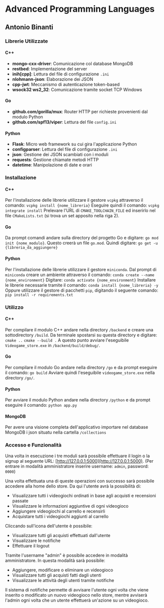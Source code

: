 # Advanced Programming Languages

## Antonio Binanti

### Librerie Utilizzate

#### C++
- **mongo-cxx-driver**: Comunicazione col database MongoDB
- **restbed**: Implementazione del server
- **inih[cpp]**: Lettura del file di configurazione `.ini`
- **nlohmann-json**: Elaborazione dei JSON
- **cpp-jwt**: Meccanismo di autenticazione token-based
- **wsock32 ws2_32**: Comunicazione tramite socket TCP Windows

#### Go
- **github.com/gorilla/mux**: Router HTTP per richieste provenienti dal modulo Python
- **github.com/spf13/viper**: Lettura del file `config.ini`

#### Python
- **Flask**: Micro web framework su cui gira l'applicazione Python
- **configparser**: Lettura del file di configurazione `.ini`
- **json**: Gestione dei JSON scambiati con i moduli
- **requests**: Gestione chiamate metodi HTTP
- **datetime**: Manipolazione di date e orari

### Installazione

#### C++
Per l'installazione delle librerie utilizzare il gestore `vcpkg` attraverso il comando: `vcpkg install {nome_libreria}`
Eseguire quindi il comando: `vcpkg integrate install`
Prelevare l'URL di `CMAKE_TOOLCHAIN_FILE` ed inserirlo nel file `CMakeLists.txt` (si trova un set apposito nella riga 2).

#### Go
Da prompt comandi andare sulla directory del progetto Go e digitare: `go mod init {nome_modulo}`.
Questo creerà un file `go.mod`. Quindi digitare: `go get -u {libreria_da_aggiungere}`

#### Python
Per l'installazione delle librerie utilizzare il gestore `miniconda`. Dal prompt di `miniconda` creare un ambiente attraverso il comando: `conda create --name {nome_environment}`
Digitare: `conda activate {nome_environment}`
Installare le librerie necessarie tramite il comando: `conda install {nome_libreria} -y`
Oppure utilizzare il gestore di pacchetti `pip`, digitando il seguente comando: `pip install -r requirements.txt`

### Utilizzo

#### C++
Per compilare il modulo C++ andare nella directory `/backend` e creare una sottodirectory `/build`. Da terminale spostarsi su questa directory e digitare:
`cmake ..`
`cmake --build .`
A questo punto avviare l'eseguibile `Videogame_store.exe` in `/backend/build/debug/`.

#### Go
Per compilare il modulo Go andare nella directory `/go` e da prompt eseguire il comando: `go build`
Avviare quindi l'eseguibile `videogame_store.exe` nella directory `/go/`.

#### Python
Per avviare il modulo Python andare nella directory `/python` e da prompt eseguire il comando: `python app.py`

#### MongoDB
Per avere una visione completa dell'applicativo importare nel database MongoDB i json situatu nella cartella `/collections`

### Accesso e Funzionalità

Una volta in esecuzione i tre moduli sarà possibile effettuare il login o la signup al seguente URL: [http://127.0.0.1:5000](http://127.0.0.1:5000).
(Per entrare in modalità amministratore inserire username: `admin`, password: `0000`)

Una volta effettuata una di queste operazioni con successo sarà possibile accedere alla home dello store. Da qui l'utente avrà la possibilità di:
- Visualizzare tutti i videogiochi ordinati in base agli acquisti e recensioni passate
- Visualizzare le informazioni aggiuntive di ogni videogioco
- Aggiungere videogiochi al carrello e recensirli
- Acquistare tutti i videogiochi aggiunti al carrello

Cliccando sull'icona dell'utente è possibile:
- Visualizzare tutti gli acquisti effettuati dall'utente
- Visualizzare le notifiche
- Effettuare il logout

Tramite l'username "admin" è possibile accedere in modalità amministratore. In questa modalità sarà possibile:
- Aggiungere, modificare o eliminare un videogioco
- Visualizzare tutti gli acquisti fatti dagli utenti
- Visualizzare le attività degli utenti tramite notifiche

Il sistema di notifiche permette di avvisare l'utente ogni volta che viene inserito o modificato un nuovo videogioco nello store, mentre avviserà l'admin ogni volta che un utente effettuerà un'azione su un videogioco.

